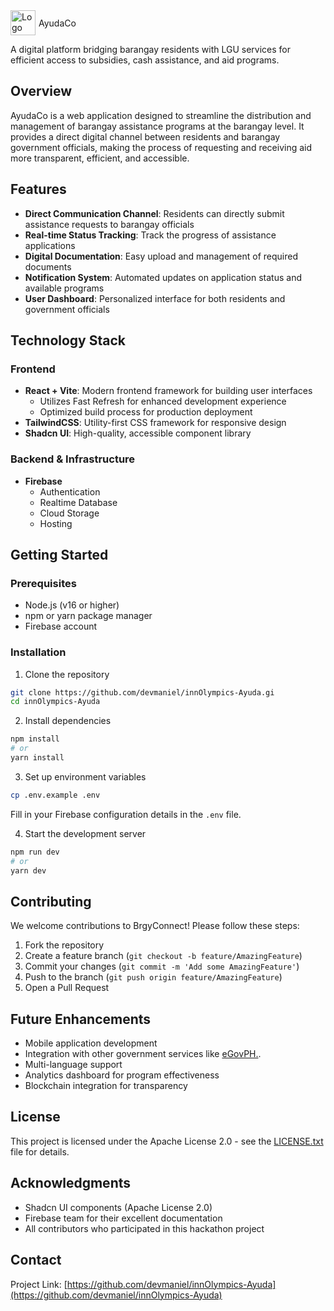 <div style="display: flex; align-items: center;">
  <img src="https://github.com/user-attachments/assets/cc4601e4-a5f0-4787-aaf1-1f018224c655" width="40" height="40" alt="Logo" style="margin-right: 5px;">
  AyudaCo
</div>




A digital platform bridging barangay residents with LGU services for efficient access to subsidies, cash assistance, and aid programs.

## Overview

AyudaCo is a web application designed to streamline the distribution and management of barangay assistance programs at the barangay level. It provides a direct digital channel between residents and barangay government officials, making the process of requesting and receiving aid more transparent, efficient, and accessible.

## Features

- **Direct Communication Channel**: Residents can directly submit assistance requests to barangay officials
- **Real-time Status Tracking**: Track the progress of assistance applications
- **Digital Documentation**: Easy upload and management of required documents
- **Notification System**: Automated updates on application status and available programs
- **User Dashboard**: Personalized interface for both residents and government officials

## Technology Stack

### Frontend
- **React + Vite**: Modern frontend framework for building user interfaces
  - Utilizes Fast Refresh for enhanced development experience
  - Optimized build process for production deployment
- **TailwindCSS**: Utility-first CSS framework for responsive design
- **Shadcn UI**: High-quality, accessible component library

### Backend & Infrastructure
- **Firebase**
  - Authentication
  - Realtime Database
  - Cloud Storage
  - Hosting

## Getting Started

### Prerequisites
- Node.js (v16 or higher)
- npm or yarn package manager
- Firebase account

### Installation

1. Clone the repository
```bash
git clone https://github.com/devmaniel/innOlympics-Ayuda.gi
cd innOlympics-Ayuda
```

2. Install dependencies
```bash
npm install
# or
yarn install
```

3. Set up environment variables
```bash
cp .env.example .env
```
Fill in your Firebase configuration details in the `.env` file.

4. Start the development server
```bash
npm run dev
# or
yarn dev
```

## Contributing

We welcome contributions to BrgyConnect! Please follow these steps:

1. Fork the repository
2. Create a feature branch (`git checkout -b feature/AmazingFeature`)
3. Commit your changes (`git commit -m 'Add some AmazingFeature'`)
4. Push to the branch (`git push origin feature/AmazingFeature`)
5. Open a Pull Request

## Future Enhancements

- Mobile application development
- Integration with other government services like [eGovPH.](https://e.gov.ph/).
- Multi-language support
- Analytics dashboard for program effectiveness
- Blockchain integration for transparency

## License

This project is licensed under the Apache License 2.0 - see the [LICENSE.txt](LICENSE.txt) file for details.

## Acknowledgments

- Shadcn UI components (Apache License 2.0)
- Firebase team for their excellent documentation
- All contributors who participated in this hackathon project

## Contact

Project Link: [https://github.com/devmaniel/innOlympics-Ayuda](https://github.com/devmaniel/innOlympics-Ayuda)
